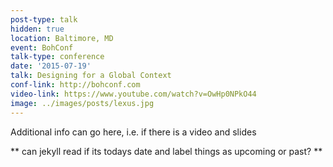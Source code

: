 ```yaml
---
post-type: talk
hidden: true
location: Baltimore, MD
event: BohConf
talk-type: conference
date: '2015-07-19'
talk: Designing for a Global Context
conf-link: http://bohconf.com
video-link: https://www.youtube.com/watch?v=OwHp0NPkO44
image: ../images/posts/lexus.jpg
---
```


Additional info can go here, i.e. if there is a video and slides

** can jekyll read if its todays date and label things as upcoming or past? **